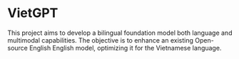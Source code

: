 # VietGPT
This project aims to develop a bilingual foundation model both language and multimodal capabilities. The objective is to enhance an existing Open-source English English model, optimizing it for the Vietnamese language.
